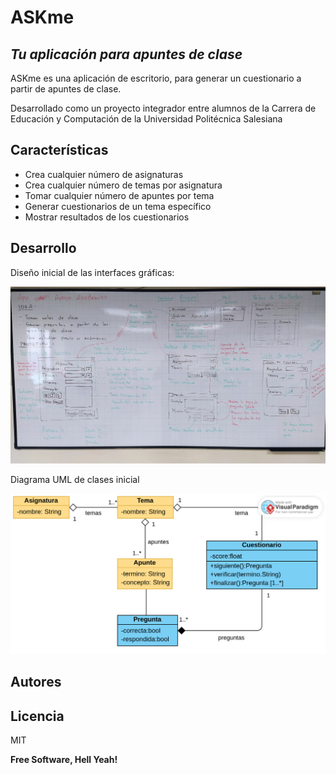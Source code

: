 # ASKme
## _Tu aplicación para apuntes de clase_

ASKme es una aplicación de escritorio, para generar un cuestionario a partir de apuntes de clase. 

Desarrollado como un proyecto integrador entre alumnos de la Carrera de Educación y Computación de la Universidad Politécnica Salesiana

## Características

- Crea cualquier número de asignaturas
- Crea cualquier número de temas por asignatura
- Tomar cualquier número de apuntes por tema
- Generar cuestionarios de un tema específico
- Mostrar resultados de los cuestionarios

## Desarrollo

Diseño inicial de las interfaces gráficas:

![Diseño inicial de GUI](https://github.com/rtufino/askme/blob/main/recursos/gui_inicial.jpg?raw=true)

Diagrama UML de clases inicial

![Diseño inicial de Clases](https://github.com/rtufino/askme/blob/main/recursos/clases_inicial.png?raw=true)

## Autores


## Licencia

MIT

**Free Software, Hell Yeah!**

[//]: # (These are reference links used in the body of this note and get stripped out when the markdown processor does its job. There is no need to format nicely because it shouldn't be seen. Thanks SO - http://stackoverflow.com/questions/4823468/store-comments-in-markdown-syntax)

   [dill]: <https://github.com/joemccann/dillinger>
   [git-repo-url]: <https://github.com/joemccann/dillinger.git>
   [john gruber]: <http://daringfireball.net>
   [df1]: <http://daringfireball.net/projects/markdown/>
   [markdown-it]: <https://github.com/markdown-it/markdown-it>
   [Ace Editor]: <http://ace.ajax.org>
   [node.js]: <http://nodejs.org>
   [Twitter Bootstrap]: <http://twitter.github.com/bootstrap/>
   [jQuery]: <http://jquery.com>
   [@tjholowaychuk]: <http://twitter.com/tjholowaychuk>
   [express]: <http://expressjs.com>
   [AngularJS]: <http://angularjs.org>
   [Gulp]: <http://gulpjs.com>

   [PlDb]: <https://github.com/joemccann/dillinger/tree/master/plugins/dropbox/README.md>
   [PlGh]: <https://github.com/joemccann/dillinger/tree/master/plugins/github/README.md>
   [PlGd]: <https://github.com/joemccann/dillinger/tree/master/plugins/googledrive/README.md>
   [PlOd]: <https://github.com/joemccann/dillinger/tree/master/plugins/onedrive/README.md>
   [PlMe]: <https://github.com/joemccann/dillinger/tree/master/plugins/medium/README.md>
   [PlGa]: <https://github.com/RahulHP/dillinger/blob/master/plugins/googleanalytics/README.md>

